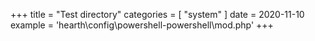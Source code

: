 +++
title = "Test directory"
categories = [ "system" ]
date = 2020-11-10
example = 'hearth\config\powershell-powershell\mod.php'
+++
